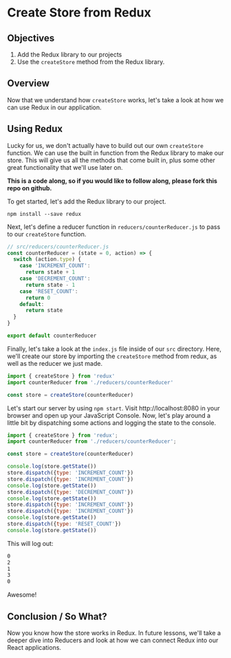 # Create Store from Redux

## Objectives

1. Add the Redux library to our projects
2. Use the `createStore` method from the Redux library.

## Overview
Now that we understand how `createStore` works, let's take a look at how we can use Redux in our application.

## Using Redux

Lucky for us, we don't actually have to build out our own `createStore` function. We can use the built in function from the Redux library to make our store. This will give us all the methods that come built in, plus some other great functionality that we'll use later on.

__This is a code along, so if you would like to follow along, please fork this repo on github.__

To get started, let's add the Redux library to our project.

`npm install --save redux`

Next, let's define a reducer function in `reducers/counterReducer.js` to pass to our `createStore` function.

```javascript
// src/reducers/counterReducer.js
const counterReducer = (state = 0, action) => {
  switch (action.type) {
    case 'INCREMENT_COUNT':
      return state + 1
    case 'DECREMENT_COUNT':
      return state - 1
    case 'RESET_COUNT':
      return 0
    default:
      return state
  }
}

export default counterReducer
```

Finally, let's take a look at the `index.js` file inside of our `src` directory. Here, we'll create our store by importing the `createStore` method from redux, as well as the reducer we just made.

```javascript
import { createStore } from 'redux'
import counterReducer from './reducers/counterReducer'

const store = createStore(counterReducer)
```

Let's start our server by using `npm start`. Visit http://localhost:8080 in your browser and open up your JavaScript Console. Now, let's play around a little bit by dispatching some actions and logging the state to the console.

```javascript
import { createStore } from 'redux';
import counterReducer from './reducers/counterReducer';

const store = createStore(counterReducer)

console.log(store.getState())
store.dispatch({type: 'INCREMENT_COUNT'})
store.dispatch({type: 'INCREMENT_COUNT'})
console.log(store.getState())
store.dispatch({type: 'DECREMENT_COUNT'})
console.log(store.getState())
store.dispatch({type: 'INCREMENT_COUNT'})
store.dispatch({type: 'INCREMENT_COUNT'})
console.log(store.getState())
store.dispatch({type: 'RESET_COUNT'})
console.log(store.getState())
```

This will log out:

```bash
0
2
1
3
0
```
Awesome!

## Conclusion / So What?

Now you know how the store works in Redux. In future lessons, we'll take a deeper dive into Reducers and look at how we can connect Redux into our React applications. 
